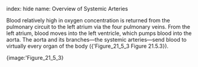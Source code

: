 index: hide
name: Overview of Systemic Arteries

Blood relatively high in oxygen concentration is returned from the pulmonary circuit to the left atrium via the four pulmonary veins. From the left atrium, blood moves into the left ventricle, which pumps blood into the aorta. The aorta and its branches—the systemic arteries—send blood to virtually every organ of the body ({'Figure_21_5_3 Figure 21.5.3}).


{image:'Figure_21_5_3}
        
